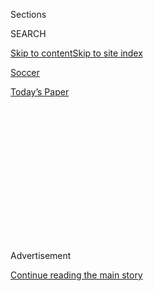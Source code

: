 <div id="app">

<div>

<div>

<div>

<div class="NYTAppHideMasthead css-1q2w90k e1suatyy0">

<div class="section css-ui9rw0 e1suatyy2">

<div class="css-eph4ug er09x8g0">

<div class="css-6n7j50">

</div>

<span class="css-1dv1kvn">Sections</span>

<div class="css-10488qs">

<span class="css-1dv1kvn">SEARCH</span>

</div>

[Skip to content](#site-content)[Skip to site
index](#site-index)

</div>

<div id="masthead-section-label" class="css-1wr3we4 eaxe0e00">

[Soccer](https://www.nytimes3xbfgragh.onion/section/sports/soccer)

</div>

<div class="css-10698na e1huz5gh0">

</div>

</div>

<div id="masthead-bar-one" class="section hasLinks css-15hmgas e1csuq9d3">

<div class="css-uqyvli e1csuq9d0">

</div>

<div class="css-1uqjmks e1csuq9d1">

</div>

<div class="css-9e9ivx">

[](https://myaccount.nytimes3xbfgragh.onion/auth/login?response_type=cookie&client_id=vi)

</div>

<div class="css-1bvtpon e1csuq9d2">

[Today’s
Paper](https://www.nytimes3xbfgragh.onion/section/todayspaper)

</div>

</div>

</div>

</div>

<div data-aria-hidden="false">

<div id="site-content" data-role="main">

<div>

<div class="css-1aor85t" style="opacity:0.000000001;z-index:-1;visibility:hidden">

<div class="css-1hqnpie">

<div class="css-epjblv">

<span class="css-17xtcya">[Soccer](/section/sports/soccer)</span><span class="css-x15j1o">|</span><span class="css-fwqvlz">Saudi
Arabia Withdraws Bid to Buy Newcastle
United</span>

</div>

<div class="css-k008qs">

<div class="css-1iwv8en">

<span class="css-18z7m18"></span>

<div>

</div>

</div>

<span class="css-1n6z4y">https://nyti.ms/2P6IYjR</span>

<div class="css-1705lsu">

<div class="css-4xjgmj">

<div class="css-4skfbu" data-role="toolbar" data-aria-label="Social Media Share buttons, Save button, and Comments Panel with current comment count" data-testid="share-tools">

  - 
  - 
  - 
  - 
    
    <div class="css-6n7j50">
    
    </div>

  - 

</div>

</div>

</div>

</div>

</div>

</div>

<div id="NYT_TOP_BANNER_REGION" class="css-13pd83m">

</div>

<div id="top-wrapper" class="css-1sy8kpn">

<div id="top-slug" class="css-l9onyx">

Advertisement

</div>

[Continue reading the main
story](#after-top)

<div class="ad top-wrapper" style="text-align:center;height:100%;display:block;min-height:250px">

<div id="top" class="place-ad" data-position="top" data-size-key="top">

</div>

</div>

<div id="after-top">

</div>

</div>

<div>

<div id="sponsor-wrapper" class="css-1hyfx7x">

<div id="sponsor-slug" class="css-19vbshk">

Supported by

</div>

[Continue reading the main
story](#after-sponsor)

<div id="sponsor" class="ad sponsor-wrapper" style="text-align:center;height:100%;display:block">

</div>

<div id="after-sponsor">

</div>

</div>

<div class="css-186x18t">

</div>

<div class="css-1vkm6nb ehdk2mb0">

# Saudi Arabia Withdraws Bid to Buy Newcastle United

</div>

The proposed takeover of a Premier League club had drawn criticism from
human rights groups and an important television partner.

<div class="css-79elbk" data-testid="photoviewer-wrapper">

<div class="css-z3e15g" data-testid="photoviewer-wrapper-hidden">

</div>

<div class="css-1a48zt4 ehw59r15" data-testid="photoviewer-children">

![<span class="css-16f3y1r e13ogyst0" data-aria-hidden="true">A Premier
League review of the fitness of the group bidding to buy Newcastle had
dragged on for
months.</span><span class="css-cnj6d5 e1z0qqy90" itemprop="copyrightHolder"><span class="css-1ly73wi e1tej78p0">Credit...</span><span><span>Lee
Smith/Reuters</span></span></span>](https://static01.graylady3jvrrxbe.onion/images/2020/06/15/world/15soccer-newcastle-1/merlin_172582179_8f1911ea-3758-44b8-b326-34ab35ba63ce-articleLarge.jpg?quality=75&auto=webp&disable=upscale)

</div>

</div>

<div class="css-18e8msd">

<div class="css-vp77d3 epjyd6m0">

<div class="css-1baulvz">

By [<span class="css-1baulvz last-byline" itemprop="name">Tariq
Panja</span>](https://www.nytimes3xbfgragh.onion/by/tariq-panja)

</div>

</div>

  - July 30,
    2020

  - 
    
    <div class="css-4xjgmj">
    
    <div class="css-d8bdto" data-role="toolbar" data-aria-label="Social Media Share buttons, Save button, and Comments Panel with current comment count" data-testid="share-tools">
    
      - 
      - 
      - 
      - 
        
        <div class="css-6n7j50">
        
        </div>
    
      - 
    
    </div>
    
    </div>

</div>

</div>

<div class="section meteredContent css-1r7ky0e" name="articleBody" itemprop="articleBody">

<div class="css-1fanzo5 StoryBodyCompanionColumn">

<div class="css-53u6y8">

Saudi Arabia’s sovereign wealth fund on Thursday withdrew its bid to
become the latest foreign owner in England’s Premier League, pulling out
of an agreement to buy Newcastle United after a tumultuous takeover
process and significant pressure on the league to block the sale.

Without criticizing the Premier League directly, the group led by Saudi
Arabia’s Public Investment Fund attributed the collapse of the deal in
part to “an unforeseen prolonged process.”

The Premier League, which had been vetting the proposed sale since
April, made no comment on the withdrawal.

The Saudi-led consortium, which included the British businesswoman
Amanda Staveley and a British-based property company in addition to the
kingdom’s sovereign wealth fund, was set to pay about $400 million for
the team and its stadium, which has been owned by the sportswear magnate
Mike Ashley since 2007.

</div>

</div>

<div class="css-1fanzo5 StoryBodyCompanionColumn">

<div class="css-53u6y8">

While the Premier League’s glamour and global reach have long made it a
magnet for the world’s super rich — its team owners currently include
American billionaires, a Russian oligarch, a Chinese holding company and
the brother of the ruler of the United Arab Emirates — Saudi Arabia’s
bid for a team led to a level of discord rarely seen.

[Human rights
groups](https://www.independent.co.uk/sport/football/premier-league/newcastle-takeover-human-rights-saudi-arabia-consortium-fa-disqualified-a9481361.html)
and even t[he widow of the murdered journalist Jamal
Khashoggi](https://www.theguardian.com/commentisfree/2020/may/18/saudi-regime-newcastle-united-jamal-khashoggi-mohammed-bin-salman)
wrote to the Premier League’s chief executive, Richard Masters, to urge
him to block the sale because of the involvement of the Public
Investment Fund, the Saudi sovereign wealth fund led by Saudi Arabia’s
de facto ruler, Crown Prince Mohammed bin Salman.

A more important challenge to the takeover, at least for top Premier
League officials, had come from beIN Media Group, the Qatar-owned
television network. The network, one of the Premier League’s biggest
broadcaster partners, has for three years has accused Saudi Arabia of
being behind industrial-scale piracy of its programming.

</div>

</div>

<div>

</div>

<div class="css-1fanzo5 StoryBodyCompanionColumn">

<div class="css-53u6y8">

Only weeks before it began considering the Saudi takeover bid, the
Premier League had [written to the United States
government](https://www.nytimes3xbfgragh.onion/2020/04/30/sports/premier-league-saudi-arabia.html)
to urge it to keep the kingdom on a watch list of countries that breach
intellectual property rules.

</div>

</div>

<div class="css-1fanzo5 StoryBodyCompanionColumn">

<div class="css-53u6y8">

Once the Saudi bid became public, senior beIN officials lobbied the
league and even the British government not to allow a Saudi state
vehicle to join the ranks of club owners, and the Premier League spent
months deliberating the so-called “fit and proper test” that is applied
to all new owners.

The Premier League was not known to have ever previously blocked a sale,
and with the Saudi group's withdrawal, it did not have to do so in this
case.

“Unfortunately, the prolonged process under the current circumstances
coupled with global uncertainty has rendered the potential investment no
longer commercially viable,” the investment group said in a joint
statement. It said its agreement with Newcastle’s owners to buy the team
had expired and appeared to blame uncertain economic conditions as the
reason to walk away. Ashley had collected more than $25 million as a
nonrefundable deposit.

</div>

</div>

<div class="css-cfo9c3">

</div>

<div class="css-1fanzo5 StoryBodyCompanionColumn">

<div class="css-53u6y8">

Premier League matches have a reach that surpasses any other similar
global sports competitions, with its teams counting millions of
passionate fans on continents thousands of miles away from the stadiums
where games take place. That reach has attracted perhaps the most
diverse ownership group in sports: Over the last two decades, British
businessmen who once dominated the league’s ownership ranks have been
edged out by billionaires from the United States, Europe, Asia and
Africa — a membership that currently boasts a Russian-Israeli oligarch
(Chelsea’s Roman Abramovich), one of Africa’s richest men ([Aston
Villa’s Nassef
Sawiris](https://www.birminghammail.co.uk/sport/football/football-news/who-is-nassef-sawiris-villa-17082772))
and the heirs to a Thai duty-free shopping empire ([Leicester’s
Srivaddhanaprabha
family](https://www.leicestermercury.co.uk/sport/football/football-news/leicester-city-owner-aiyawatt-srivaddhanaprabha-3824465)).

The Saudi-led investors had proposed spending as much as $320 million
over five years to turn Newcastle into a competitive force in the league
and to invest in infrastructure around its stadium.

</div>

</div>

<div>

</div>

<div class="css-1fanzo5 StoryBodyCompanionColumn">

<div class="css-53u6y8">

The Saudi fund would not have been the league’s first Gulf-state owner:
Manchester City, who won the league in two of the last three seasons, is
controlled by the ruling family of the United Arab Emirates.

</div>

</div>

<div class="css-1fanzo5 StoryBodyCompanionColumn">

<div class="css-53u6y8">

While the league spent weeks in an uncomfortable spotlight created by
the Saudi bid, Newcastle fans had largely rejoiced at the prospect of
the unpopular Ashley’s being replaced by deep-pocketed owners.

Since the first details of the proposed takeover emerged earlier this
year, many Newcastle promoted it on social media, with some even
changing their profile pictures to incorporate images of the Saudi flag
or Salman, the kingdom’s crown prince.

Most seemed to hope that the Saudis’ wealth would allow the team, whose
raucous home support endures despite a middling on-field record, to
compete for titles again. Newcastle narrowly missed winning the Premier
League title twice in the mid-1990s but has not won a major domestic
trophy since the 1955 F.A. Cup. The last of the club’s four English
titles came in 1927.

</div>

</div>

<div>

</div>

</div>

<div>

</div>

<div>

</div>

<div>

</div>

<div>

<div id="bottom-wrapper" class="css-1ede5it">

<div id="bottom-slug" class="css-l9onyx">

Advertisement

</div>

[Continue reading the main
story](#after-bottom)

<div id="bottom" class="ad bottom-wrapper" style="text-align:center;height:100%;display:block;min-height:90px">

</div>

<div id="after-bottom">

</div>

</div>

</div>

</div>

</div>

## Site Index

<div>

</div>

## Site Information Navigation

  - [© <span>2020</span> <span>The New York Times
    Company</span>](https://help.nytimes3xbfgragh.onion/hc/en-us/articles/115014792127-Copyright-notice)

<!-- end list -->

  - [NYTCo](https://www.nytco.com/)
  - [Contact
    Us](https://help.nytimes3xbfgragh.onion/hc/en-us/articles/115015385887-Contact-Us)
  - [Work with us](https://www.nytco.com/careers/)
  - [Advertise](https://nytmediakit.com/)
  - [T Brand Studio](http://www.tbrandstudio.com/)
  - [Your Ad
    Choices](https://www.nytimes3xbfgragh.onion/privacy/cookie-policy#how-do-i-manage-trackers)
  - [Privacy](https://www.nytimes3xbfgragh.onion/privacy)
  - [Terms of
    Service](https://help.nytimes3xbfgragh.onion/hc/en-us/articles/115014893428-Terms-of-service)
  - [Terms of
    Sale](https://help.nytimes3xbfgragh.onion/hc/en-us/articles/115014893968-Terms-of-sale)
  - [Site
    Map](https://spiderbites.nytimes3xbfgragh.onion)
  - [Help](https://help.nytimes3xbfgragh.onion/hc/en-us)
  - [Subscriptions](https://www.nytimes3xbfgragh.onion/subscription?campaignId=37WXW)

</div>

</div>

</div>

</div>
